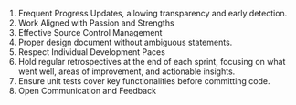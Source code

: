 
1. Frequent Progress Updates, allowing transparency and early detection.
2. Work Aligned with Passion and Strengths
3. Effective Source Control Management
4. Proper design document without ambiguous statements.
5. Respect Individual Development Paces
6. Hold regular retrospectives at the end of each sprint, focusing on what went well, areas of improvement, and actionable insights. 
7. Ensure unit tests cover key functionalities before committing code.
8. Open Communication and Feedback


